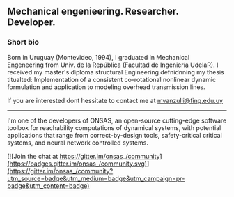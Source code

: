 ## Mechanical engenieering. Researcher. Developer.

### Short bio
Born in Uruguay (Montevideo, 1994), I graduated in Mechanical Engeneering from Univ. de la República (Facultad de Ingeniería UdelaR). I received my master's diploma structural Engineering defnidnning my thesis titualted: Implementation of a consistent co-rotational nonlinear dynamic formulation and application to modeling overhead transmission lines.

If you are interested dont hessitate to contact me at mvanzulli@fing.edu.uy

------
I'm one of the developers of ONSAS, an open-source cutting-edge software toolbox for reachability computations of dynamical systems, with potential applications that range from correct-by-design tools, safety-critical critical systems, and neural network controlled systems.

[![Join the chat at https://gitter.im/onsas_/community](https://badges.gitter.im/onsas_/community.svg)](https://gitter.im/onsas_/community?utm_source=badge&utm_medium=badge&utm_campaign=pr-badge&utm_content=badge)
